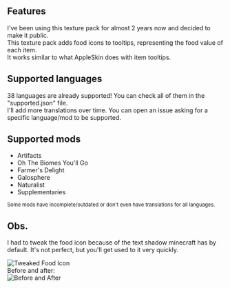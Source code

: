 Features
---------
I've been using this texture pack for almost 2 years now and decided to make it public.  
This texture pack adds food icons to tooltips, representing the food value of each item.  
It works similar to what AppleSkin does with item tooltips.

Supported languages
----------------------
38 languages are already supported! You can check all of them in the "supported.json" file.  
I'll add more translations over time. You can open an issue asking for a specific language/mod to be supported.

Supported mods
-----------------
- Artifacts
- Oh The Biomes You'll Go
- Farmer's Delight
- Galosphere
- Naturalist
- Supplementaries

<sub>Some mods have incomplete/outdated or don't even have translations for all languages.</sub>

Obs.
-----
I had to tweak the food icon because of the text shadow minecraft has by default. It's not perfect, but you'll get used to it very quickly.

![Tweaked Food Icon](https://imgur.com/Vxk1xdG.png)  
Before and after:  
![Before and After](https://imgur.com/qFzJbJp.png)
